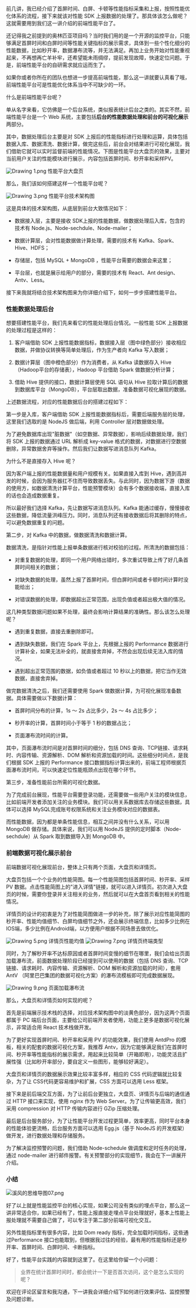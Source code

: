 前几讲，我已经介绍了首屏时间、白屏、卡顿等性能指标采集和上报，按照性能优化体系的流程，接下来就该对性能 SDK 上报数据的处理了。那具体该怎么做呢？这就需要用到我们这一讲介绍的前端性能平台了。

还记得我之前提到的奥林匹亚项目吗？当时我们用的是一个开源的监控平台，只能够满足首屏时间和白屏时间等性能关键指标的展示需求，具体到一些个性化细分的性能数据，比如秒开率，数据瀑布流等，并无法满足。再加上业务开始对性能重视起来，不再想再亡羊补牢，还希望能未雨绸缪，提前发现故障，快速定位问题。于是，前端性能平台的自研需求就应运而生了。

如果你或者你所在的团队也想进一步提高前端性能，那么这一讲就要认真看了哦，前端性能平台可是性能优化体系当中不可缺少的一环。

什么是前端性能平台呢？

单从名字来看，它仿佛是一个后台系统，类似报表统计后台之类的。其实不然，前端性能平台是一个 Web 系统，主要包括**后台的性能数据处理和前台的可视化展示**两部分。

其中，数据处理后台主要是对 SDK 上报后的性能指标进行处理和运算，具体包括数据入库、数据清洗、数据计算，做完这些后，前台会对结果进行可视化展现，我们借助它就可以实时监督前端的性能情况。下图是性能平台大盘页的效果，主要对当前用户关注的性能模块进行展示，内容包括首屏时间、秒开率和采样PV。

<Image alt="Drawing 1.png" src="https://s0.lgstatic.com/i/image6/M00/1A/35/CioPOWBLG3mAVYkkAAHApv2u7qk043.png"/>  
性能平台大盘页

那么，我们该如何搭建这样一个性能平台呢？

<Image alt="Drawing 3.png" src="https://s0.lgstatic.com/i/image6/M00/1A/38/Cgp9HWBLG4yAU8hkAACsiIzC-Zs386.png"/>  
性能平台技术架构图

这是具体的技术架构图，从底层到前台大致情况如下：

* 数据接入层，主要是接收 SDK上报的性能数据，做数据处理后入库，包含的技术有 Node.js、Node-sechdule、Node-mailer；

* 数据计算层，会对性能数据做计算处理，需要的技术有 Kafka、Spark、Hive、HDFS；

* 存储层，包括 MySQL + MongoDB ，性能平台需要的数据会来这里；

* 平台层，也就是展示给用户的部分，需要的技术有 React、Ant design、Antv、Less。

接下来我就将结合技术架构图来为你详细介绍下，如何一步步搭建性能平台。

### 性能数据处理后台

想要搭建性能平台，我们先来看它的性能处理后台情况。一般性能 SDK 上报数据的处理过程是这样的：

1. 客户端借助 SDK 上报性能数据指标，数据接入层（图中绿色部分）接收相应数据，并做协议转换等简单处理后，作为生产者向 Kafka 写入数据；

2. 数据计算层（图中橙色部分）作为消费者，从 Kafka 读数据存入 Hive（Hadoop平台的存储表），Hadoop 平台借助 Spark 做数据分析计算；

3. 借助 Hive 提供的接口，数据计算层使用 SQL 语句从 Hive 拉取计算后的数据到数据库平台（MongoDB），平台层取出数据，准备数据可视化展现的数据。

上述数据流程，对应的性能数据后台的搭建过程如下：

第一步是入库，客户端借助 SDK 上报性能数据指标后，需要后端服务层的处理，这里我们选取的是 NodeJS 做后端，利用 Controller 层对数据做处理。

为了避免数据库出现"脏数据"（如空数据、异常数据），影响后续数据处理，我们将 SDK 上报的数据通过 URL 解析成 key-value 格式的数据，对数据进行空数据删除，异常数据舍弃等操作。然后我们让数据写进消息队列 Kafka。

为什么不是直接存入 Hive 呢？

因为客户端上报的性能数据量和用户规模有关。如果直接入库到 Hive，遇到高并发的时候，会因为服务器扛不住而导致数据丢失。与此同时，因为数据下游（数据的使用方，如数据清洗计算平台，性能预警模块）会有多个数据接收端，直接入库的话也会造成数据重复。

所以最好我们选择 Kafka，先让数据写进消息队列。Kafka 能通过缓存，慢慢接收这些数据，降低流量洪峰压力。同时，消息队列还有接收数据后将其删除的特点，可以避免数据重复的问题。

第二步，对 Kafka 中的数据，做数据清洗和数据计算。

数据清洗，是指针对性能上报单条数据进行核对校验的过程。所清洗的数据包括：

* 对重复数据的处理，即同一个用户网络出错时，多次重试导致上传了好几条首屏时间相关的数据；

* 对缺失数据的处理，虽然上报了首屏时间，但白屏时间或者卡顿时间计算时没能给出；

* 对错误数据的处理，即数据超出正常范围，出现负值或者超出极大值的情况。

这几种类型数据问题如果不处理，最终会影响计算结果的准确性。那么该怎么处理呢？

* 遇到重复数据，直接去重删除即可。

* 遇到缺失数据，我们在 Spark 平台上，先根据上报的 Performance 数据进行计算补全，如果无法补全的，就直接舍弃掉，不然会出现后续无法入库的情况。

* 遇到超出正常范围的数据，如负值或者超过 10 秒以上的数据，把它当作无效数据，直接舍弃掉。

做完数据清洗之后，我们还需要使用 Spark 做数据计算，为可视化展现准备数据。具体需要做以下数据计算：

* 首屏时间分布的计算，1s ～ 2s 占比多少，2s ～ 4s 占比多少；

* 秒开率的计算，首屏时间小于等于 1 秒的数据占比；

* 页面瀑布流时间的计算。

其中，页面瀑布流时间是对首屏时间的细分，包括 DNS 查询、TCP链接、请求耗时、内容传输、资源解析、DOM 解析和资源加载的时间。这些细分时间点，是我们根据 SDK 上报的 Performance 接口数据指标计算出来的，前端工程师根据页面瀑布流时间，可以快速定位性能瓶颈点出现在哪个环节。

第三步，准备性能前台所需的可视化数据。

为了完成前台展现，性能平台需要登录功能，还需要做一些用户关注的模块信息，比如前端开发者添加关注的业务模块。我们可以用关系数据库去存储这些数据，具体可以选择 MySQL完成账号权限系统和关注业务模块对应的数据表。

而性能数据，因为都是单条性能信息，相互之间并没有什么关系，可以用 MongoDB 做存储。具体来说，我们可以用 NodeJS 提供的定时脚本（Node-sechdule）从 Spark 取到数据导入到 MongoDB 中。

### 前端数据可视化展示前台

前端数据可视化展现前台，整体上只有两个页面，大盘页和详情页。

大盘页包括一个个业务的性能简图。每一个性能简图包括首屏时间、秒开率、采样 PV 数据。点击性能简图上的"进入详情"链接，就可以进入详情页。初次进入大盘页的时候，需要你登录并关注相关的业务，然后就可以在大盘首页看到相关的性能情况。

详情页的设计的初衷是为了对性能简图做进一步的补充，除了展示对应性能简图的秒开率、性能均值细节、白屏均值细节之外，还会展示终端信息，比如多少比例在IOS端，多少比例在Android端，以方便用户根据不同场景去做优化。

<Image alt="Drawing 5.png" src="https://s0.lgstatic.com/i/image6/M00/1A/35/CioPOWBLG6aASuNtAAURvlMLkr8118.png"/>  
详情页性能均值

<Image alt="Drawing 7.png" src="https://s0.lgstatic.com/i/image6/M00/1A/35/CioPOWBLG66AKPw6AADWZ9u93AE631.png"/>  
详情页终端类型

同时，为了解秒开率不达标原因或者首屏时间变慢的细节在哪里，我们会给出页面加载瀑布流，前面数据处理阶段已经提到可以使用的数据（包括 DNS 查询、TCP链接、请求耗时、内容传输、资源解析、DOM 解析和资源加载的时间），套用 AntV （阿里巴巴集团的数据可视化方案）的瀑布流模板即可完成数据展现。

<Image alt="Drawing 9.png" src="https://s0.lgstatic.com/i/image6/M00/1A/38/Cgp9HWBLG8CAOosDAAGIeWOW8_Y611.png"/>  
页面加载瀑布流

那么，大盘页和详情页如何实现的呢？

首先是前端展示技术栈的选择，对应技术架构图中的淡黄色部分，因为这两个页面都属于 PC 端后台页面，主要给公司前端开发者使用，功能上更多是数据可视化展示，非常适合用 React 技术栈做开发。

为了更好实现首屏时间、秒开率和采用 PV 的功能效果，我们使用 AntdPro 的模板，相关的配套的数据可视化方案，我推荐 Antv，因为它能够满足我们在首屏时间、秒开率等性能指标的展示需求，用起来比较简单（开箱即用），功能灵活且扩展性强（比如秒开率部分，要自定义一些图形，能够较好满足）。

大盘页和详情页的数据展示效果比较丰富多样，相应的 CSS 代码逻辑就比较复杂，为了让 CSS代码更容易维护和扩展，CSS 方面可以选用 Less 框架。

接下来是前后端交互方面，为了让前后台更独立，大盘页、详情页与后端的通信通过 HTTP 接口来实现，使用 nginx 作为 Web Server。为了让传输更高效，我们采用 compression 对 HTTP 传输内容进行 GZip 压缩处理。

最后是后台服务部分，为了让性能平台开发过程更简单，效率更高，同时平台本身的性能体验更流畅，后台服务方面可以选用 Egg.js（基于 NodeJS 的开发框架）做开发，进行数据处理和存储服务。

为了解决监控预警的问题，我们借助 Node-schedule 做调度和定时任务的处理，通过 node-mailer 进行邮件报警。有关预警部分的实现细节，我会在下一讲展开介绍。

### 小结

<Image alt="溪风的思维导图07.png" src="https://s0.lgstatic.com/i/image6/M00/1A/53/CioPOWBLOe6AGanvAAJKTg2Y6Bw296.png"/>

好了以上就是性能监控平台的核心实现，如果公司没有类似的埋点平台，那么这一讲非常适合你，如果已经有了，性能上报直接走埋点平台处理就好，基本上性能上报处理就不需要自己做了，可以专注于第二部分前端可视化交互。

另外性能指标里有很多内容，比如 Dom ready 指标，完全加载时间指标，这些通过Performance 接口也能取到，但根据我过往的经验，最有用的性能指标还是秒开率、首屏时间、白屏时间、卡断指标。

好了，性能平台实践的内容就到这里了。在这里给你留一个小问题：
> 业界在统计首屏时间时，都会统计一下是否首次访问，这个是怎么实现的呢？

欢迎在评论区留言和我沟通，下一讲我会详细介绍下如何进行效果评估、监控预警及问题诊断。
